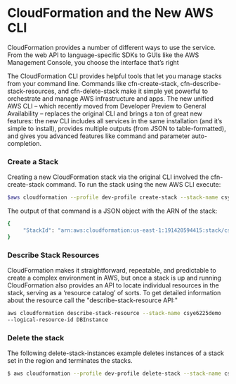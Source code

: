 # CloudFormation and the New AWS CLI
CloudFormation provides a number of different ways to use the service. From the web API to language-specific SDKs to GUIs like the AWS Management Console, you choose the interface that’s right

The CloudFormation CLI  provides helpful tools that let you manage stacks from your command line. Commands like cfn-create-stack, cfn-describe-stack-resources, and cfn-delete-stack make it simple yet powerful to orchestrate and manage AWS infrastructure and apps. The new unified AWS CLI – which recently moved from Developer Preview to General Availability – replaces the original CLI and brings a ton of great new features: the new CLI includes all services in the same installation (and it’s simple to install), provides multiple outputs (from JSON to table-formatted), and gives you advanced features like command and parameter auto-completion. 

### Create a Stack
Creating a new CloudFormation stack via the original CLI involved the cfn-create-stack command. To run the stack using the new AWS CLI execute:
```sh
$aws cloudformation --profile dev-profile create-stack --stack-name csye6225demo --region us-east-1 --template-body file:///home/ananya/Downloads/cloudformation-template.json --parameters ParameterKey=VPCName,ParameterValue=dev-vpc-csye6255 ParameterKey=VPCCidrBlockParameter,ParameterValue=10.0.0.0/16 ParameterKey=Subnet1CIDRBlock,ParameterValue=10.0.0.0/25 ParameterKey=Subnet2CIDRBlock ParameterKey=Subnet2CIDRBlock,ParameterValue=10.0.1.0/25 ParameterKey=Subnet3CIDRBlock,ParameterValue=10.0.2.0/25
```



The output of that command is a JSON object with the ARN of the stack:

```sh
{
     "StackId": "arn:aws:cloudformation:us-east-1:191420594415:stack/csye6225demo1/d6f30bc0-536b-11ea-88dd-0a029b5a039d"
}
```

### Describe Stack Resources

CloudFormation makes it straightforward, repeatable, and predictable to create a complex environment in AWS, but once a stack is up and running CloudFormation also provides an API to locate individual resources in the stack, serving as a ‘resource catalog’ of sorts. To get detailed information about the resource call the "describe-stack-resource API:"

```sh
aws cloudformation describe-stack-resource --stack-name csye6225demo 
--logical-resource-id DBInstance
```



### Delete the stack
The following delete-stack-instances example deletes instances of a stack set in the region and terminates the stacks.

```sh
$ aws cloudformation --profile dev-profile delete-stack --stack-name csye6225demo --region us-east-1 
```
